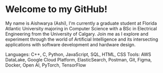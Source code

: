 # Welcome to my GitHub!

My name is Aishwarya (Ashi), I'm currently a graduate student at Florida Atlantic University majoring in Computer Science with a BSc in Electrical Engineering from the University of Calgary. Join me as I explore and experiment through the world of Artificial Intelligence and its intersecting applications with software development and hardware design.  

Languages: C++, C, Python, JavaScript, SQL, HTML, CSS
Tools: AWS DataLake, Google Cloud Platform, ElasticSearch, Postman, Git, Figma, Docker, Open AI, PyTorch, TensorFlow

